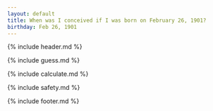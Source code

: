 ```yaml
---
layout: default
title: When was I conceived if I was born on February 26, 1901?
birthday: Feb 26, 1901
---
```


{% include header.md %}

{% include guess.md %}

{% include calculate.md %}

{% include safety.md %}

{% include footer.md %}



